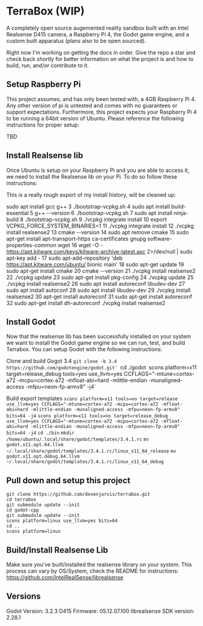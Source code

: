 # TerraBox (WIP)
A completely open source augemented reality sandbox built with an Intel Realsense D415 camera, a Raspberry Pi 4, the Godot game engine, and a custom built apparatus (plans also to be open sourced).

Right now I'm working on getting the docs in order. Give the repo a star and check back shortly for better information on what the project is and how to build, run, and/or contribute to it.

## Setup Raspberry Pi
This project assumes, and has only been tested with, a 4GB Raspberry Pi 4. Any other version of pi is untested and comes with no guarantees or support expectations. Furthermore, this project expects your Raspberry Pi 4 to be running a 64bit version of Ubuntu. Please reference the following instructions for proper setup:

TBD

## Install Realsense lib
Once Ubuntu is setup on your Raspberry Pi and you are able to access it, we need to install the Realsense lib on your Pi. To do so follow these instructions:

This is a really rough export of my install history, will be cleaned up:

sudo apt install gcc g++
    3  ./bootstrap-vcpkg.sh
    4  sudo apt install build-essential
    5  g++ --version
    6  ./bootstrap-vcpkg.sh
    7  sudo apt install ninja-build
    8  ./bootstrap-vcpkg.sh
    9  ./vcpkg integrate install
   10  export VCPKG_FORCE_SYSTEM_BINARIES=1
   11  ./vcpkg integrate install
   12  ./vcpkg install realsense2
   13  cmake --version
   14  sudo apt remove cmake
   15  sudo apt-get install apt-transport-https ca-certificates gnupg software-properties-common wget
   16  wget -O - https://apt.kitware.com/keys/kitware-archive-latest.asc 2>/dev/null | sudo apt-key add -
   17  sudo apt-add-repository 'deb https://apt.kitware.com/ubuntu/ bionic main'
   18  sudo apt-get update
   19  sudo apt-get install cmake
   20  cmake --version
   21  ./vcpkg install realsense2
   22  ./vcpkg update
   23  sudo apt-get install pkg-config
   24  ./vcpkg update
   25  ./vcpkg install realsense2
   26  sudo apt install autoreconf libudev-dev
   27  sudo apt install autoconf
   28  sudo apt install libudev-dev
   29  ./vcpkg install realsense2
   30  apt-get install autoreconf
   31  sudo apt-get install autoreconf
   32  sudo apt-get install dh-autoreconf
./vcpkg install realsense2

## Install Godot
Now that the realsense lib has been successfully installed on your system we want to install the Godot game engine so we can run, test, and build Terrabox. You can setup Godot with the following instructions:

Clone and build Gogot 3.4
`git clone -b 3.4 https://github.com/godotengine/godot.git'
`cd ./godot`
`scons platform=x11 target=release_debug tools=yes use_llvm=yes CCFLAGS="-mtune=cortex-a72 -mcpu=cortex-a72 -mfloat-abi=hard -mlittle-endian -munaligned-access -mfpu=neon-fp-armv8" -j4`

Build export templates
`scons platform=x11 tools=no target=release use_llvm=yes CCFLAGS="-mtune=cortex-a72 -mcpu=cortex-a72 -mfloat-abi=hard -mlittle-endian -munaligned-access -mfpu=neon-fp-armv8" bits=64 -j4`
`scons platform=x11 tools=no target=release_debug use_llvm=yes CCFLAGS="-mtune=cortex-a72 -mcpu=cortex-a72 -mfloat-abi=hard -mlittle-endian -munaligned-access -mfpu=neon-fp-armv8" bits=64 -j4`
`cd ./bin`
`mkdir /home/ubuntu/.local/share/godot/templates/3.4.1.rc`
`mv godot.x11.opt.64.llvm ~/.local/share/godot/templates/3.4.1.rc/linux_x11_64_release`
`mv godot.x11.opt.debug.64.llvm ~/.local/share/godot/templates/3.4.1.rc/linux_x11_64_debug`

## Pull down and setup this project
`git clone https://github.com/devenjarvis/terrabox.git`  
`cd terrabox`  
`git submodule update --init`  
`cd godot-cpp`  
`git submodule update --init`  
`scons platform=linux use_llvm=yes bits=64`  
`cd ..`  
`scons platform=linux`  

## Build/Install Realsense Lib
Make sure you've built/installed the realsense library on your system. This process can vary by OS/System, check the README for instructions: https://github.com/IntelRealSense/librealsense



## Versions
Godot Version: 3.2.3
D415 Firmware: 05.12.07.100
librealsense SDK version: 2.28.1
